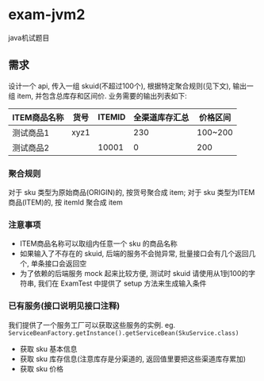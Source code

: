 # exam-jvm2
java机试题目

## 需求
设计一个 api, 传入一组 skuid(不超过100个), 根据特定聚合规则(见下文), 输出一组 item, 并包含总库存和区间价. 业务需要的输出列表如下:

ITEM商品名称|货号|ITEMID|全渠道库存汇总|价格区间
---|---|---|---|---
测试商品1|xyz1||230|100~200
测试商品2||10001|0|200

### 聚合规则
对于 sku 类型为原始商品(ORIGIN)的, 按货号聚合成 item; 对于 sku 类型为ITEM商品(ITEM)的, 按 itemId 聚合成 item

### 注意事项
* ITEM商品名称可以取组内任意一个 sku 的商品名称
* 如果输入了不存在的 skuid, 后端的服务不会抛异常, 批量接口会有几个返回几个, 单条接口会返回空
* 为了依赖的后端服务 mock 起来比较方便, 测试时 skuid 请使用从1到100的字符串, 我们在 ExamTest 中提供了 setup 方法来生成输入条件

### 已有服务(接口说明见接口注释)

我们提供了一个服务工厂可以获取这些服务的实例. eg. `ServiceBeanFactory.getInstance().getServiceBean(SkuService.class)`

* 获取 sku 基本信息
* 获取 sku 库存信息(注意库存是分渠道的, 返回值里要把这些渠道库存累加)
* 获取 sku 价格

